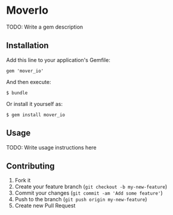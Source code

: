 # MoverIo

TODO: Write a gem description

## Installation

Add this line to your application's Gemfile:

    gem 'mover_io'

And then execute:

    $ bundle

Or install it yourself as:

    $ gem install mover_io

## Usage

TODO: Write usage instructions here

## Contributing

1. Fork it
2. Create your feature branch (`git checkout -b my-new-feature`)
3. Commit your changes (`git commit -am 'Add some feature'`)
4. Push to the branch (`git push origin my-new-feature`)
5. Create new Pull Request
